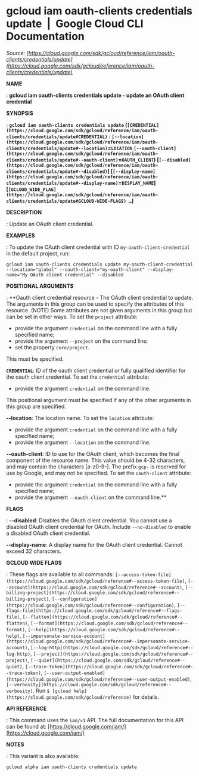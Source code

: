 # gcloud iam oauth-clients credentials update  |  Google Cloud CLI Documentation

*Source: [https://cloud.google.com/sdk/gcloud/reference/iam/oauth-clients/credentials/update](https://cloud.google.com/sdk/gcloud/reference/iam/oauth-clients/credentials/update)*

**NAME**

: **gcloud iam oauth-clients credentials update - update an OAuth client credential**

**SYNOPSIS**

: **`gcloud iam oauth-clients credentials update` (`[CREDENTIAL](https://cloud.google.com/sdk/gcloud/reference/iam/oauth-clients/credentials/update#CREDENTIAL)` : `[--location](https://cloud.google.com/sdk/gcloud/reference/iam/oauth-clients/credentials/update#--location)`=`LOCATION` `[--oauth-client](https://cloud.google.com/sdk/gcloud/reference/iam/oauth-clients/credentials/update#--oauth-client)`=`OAUTH_CLIENT`) [`[--disabled](https://cloud.google.com/sdk/gcloud/reference/iam/oauth-clients/credentials/update#--disabled)`] [`[--display-name](https://cloud.google.com/sdk/gcloud/reference/iam/oauth-clients/credentials/update#--display-name)`=`DISPLAY_NAME`] [`[GCLOUD_WIDE_FLAG](https://cloud.google.com/sdk/gcloud/reference/iam/oauth-clients/credentials/update#GCLOUD-WIDE-FLAGS) …`]**

**DESCRIPTION**

: Update an OAuth client credential.

**EXAMPLES**

: To update the OAuth client credential with ID
``my-oauth-client-credential`` in the default
project, run:

```
gcloud iam oauth-clients credentials update my-oauth-client-credential --location="global" --oauth-client="my-oauth-client" --display-name="My OAuth client credential" --disabled
```

**POSITIONAL ARGUMENTS**

: **Oauth client credential resource - The OAuth client credential to update. The
arguments in this group can be used to specify the attributes of this resource.
(NOTE) Some attributes are not given arguments in this group but can be set in
other ways.
To set the `project` attribute:

- provide the argument `credential` on the command line with a fully
specified name;
- provide the argument `--project` on the command line;
- set the property `core/project`.

This must be specified.

**`CREDENTIAL`**:
ID of the oauth client credential or fully qualified identifier for the oauth
client credential.
To set the `credential` attribute:

- provide the argument `credential` on the command line.

This positional argument must be specified if any of the other arguments in this
group are specified.

**--location**:
The location name.
To set the `location` attribute:

- provide the argument `credential` on the command line with a fully
specified name;
- provide the argument `--location` on the command line.

**--oauth-client**:
ID to use for the OAuth client, which becomes the final component of the
resource name. This value should be 4-32 characters, and may contain the
characters [a-z0-9-]. The prefix `gcp-` is reserved for use by
Google, and may not be specified.
To set the `oauth-client` attribute:

- provide the argument `credential` on the command line with a fully
specified name;
- provide the argument `--oauth-client` on the command line.**

**FLAGS**

: **--disabled**:
Disables the OAuth client credential. You cannot use a disabled OAuth client
credential for OAuth. Include `--no-disabled` to enable a disabled
OAuth client credential.

**--display-name**:
A display name for the OAuth client credential. Cannot exceed 32 characters.

**GCLOUD WIDE FLAGS**

: These flags are available to all commands: `[--access-token-file](https://cloud.google.com/sdk/gcloud/reference#--access-token-file)`,
`[--account](https://cloud.google.com/sdk/gcloud/reference#--account)`, `[--billing-project](https://cloud.google.com/sdk/gcloud/reference#--billing-project)`,
`[--configuration](https://cloud.google.com/sdk/gcloud/reference#--configuration)`,
`[--flags-file](https://cloud.google.com/sdk/gcloud/reference#--flags-file)`,
`[--flatten](https://cloud.google.com/sdk/gcloud/reference#--flatten)`, `[--format](https://cloud.google.com/sdk/gcloud/reference#--format)`, `[--help](https://cloud.google.com/sdk/gcloud/reference#--help)`, `[--impersonate-service-account](https://cloud.google.com/sdk/gcloud/reference#--impersonate-service-account)`,
`[--log-http](https://cloud.google.com/sdk/gcloud/reference#--log-http)`,
`[--project](https://cloud.google.com/sdk/gcloud/reference#--project)`, `[--quiet](https://cloud.google.com/sdk/gcloud/reference#--quiet)`, `[--trace-token](https://cloud.google.com/sdk/gcloud/reference#--trace-token)`, `[--user-output-enabled](https://cloud.google.com/sdk/gcloud/reference#--user-output-enabled)`,
`[--verbosity](https://cloud.google.com/sdk/gcloud/reference#--verbosity)`.
Run `$ [gcloud help](https://cloud.google.com/sdk/gcloud/reference)` for details.

**API REFERENCE**

: This command uses the `iam/v1` API. The full documentation for this
API can be found at: [https://cloud.google.com/iam/](https://cloud.google.com/iam/)

**NOTES**

: This variant is also available:

```
gcloud alpha iam oauth-clients credentials update
```
